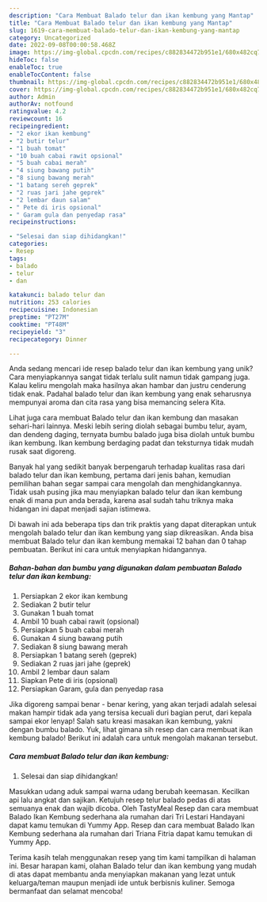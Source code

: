 ```yaml
---
description: "Cara Membuat Balado telur dan ikan kembung yang Mantap"
title: "Cara Membuat Balado telur dan ikan kembung yang Mantap"
slug: 1619-cara-membuat-balado-telur-dan-ikan-kembung-yang-mantap
category: Uncategorized
date: 2022-09-08T00:00:58.468Z
image: https://img-global.cpcdn.com/recipes/c882834472b951e1/680x482cq70/balado-telur-dan-ikan-kembung-foto-resep-utama.jpg
hideToc: false
enableToc: true
enableTocContent: false
thumbnail: https://img-global.cpcdn.com/recipes/c882834472b951e1/680x482cq70/balado-telur-dan-ikan-kembung-foto-resep-utama.jpg
cover: https://img-global.cpcdn.com/recipes/c882834472b951e1/680x482cq70/balado-telur-dan-ikan-kembung-foto-resep-utama.jpg
author: Admin
authorAv: notfound
ratingvalue: 4.2
reviewcount: 16
recipeingredient:
- "2 ekor ikan kembung"
- "2 butir telur"
- "1 buah tomat"
- "10 buah cabai rawit opsional"
- "5 buah cabai merah"
- "4 siung bawang putih"
- "8 siung bawang merah"
- "1 batang sereh geprek"
- "2 ruas jari jahe geprek"
- "2 lembar daun salam"
- " Pete di iris opsional"
- " Garam gula dan penyedap rasa"
recipeinstructions:

- "Selesai dan siap dihidangkan!"
categories:
- Resep
tags:
- balado
- telur
- dan

katakunci: balado telur dan 
nutrition: 253 calories
recipecuisine: Indonesian
preptime: "PT27M"
cooktime: "PT48M"
recipeyield: "3"
recipecategory: Dinner

---
```





Anda sedang mencari ide resep balado telur dan ikan kembung yang unik? Cara menyiapkannya sangat tidak terlalu sulit namun tidak gampang juga. Kalau keliru mengolah maka hasilnya akan hambar dan justru cenderung tidak enak. Padahal balado telur dan ikan kembung yang enak seharusnya mempunyai aroma dan cita rasa yang bisa memancing selera Kita.





Lihat juga cara membuat Balado telur dan ikan kembung dan masakan sehari-hari lainnya. Meski lebih sering diolah sebagai bumbu telur, ayam, dan dendeng daging, ternyata bumbu balado juga bisa diolah untuk bumbu ikan kembung. Ikan kembung berdaging padat dan teksturnya tidak mudah rusak saat digoreng.

Banyak hal yang sedikit banyak berpengaruh terhadap kualitas rasa dari balado telur dan ikan kembung, pertama dari jenis bahan, kemudian pemilihan bahan segar sampai cara mengolah dan menghidangkannya. Tidak usah pusing jika mau menyiapkan balado telur dan ikan kembung enak di mana pun anda berada, karena asal sudah tahu triknya maka hidangan ini dapat menjadi sajian istimewa.






Di bawah ini ada beberapa tips dan trik praktis yang dapat diterapkan untuk mengolah balado telur dan ikan kembung yang siap dikreasikan. Anda bisa membuat Balado telur dan ikan kembung memakai 12 bahan dan 0 tahap pembuatan. Berikut ini cara untuk menyiapkan hidangannya.

<!--inarticleads1-->

##### Bahan-bahan dan bumbu yang digunakan dalam pembuatan Balado telur dan ikan kembung:

1. Persiapkan 2 ekor ikan kembung
1. Sediakan 2 butir telur
1. Gunakan 1 buah tomat
1. Ambil 10 buah cabai rawit (opsional)
1. Persiapkan 5 buah cabai merah
1. Gunakan 4 siung bawang putih
1. Sediakan 8 siung bawang merah
1. Persiapkan 1 batang sereh (geprek)
1. Sediakan 2 ruas jari jahe (geprek)
1. Ambil 2 lembar daun salam
1. Siapkan  Pete di iris (opsional)
1. Persiapkan  Garam, gula dan penyedap rasa


Jika digoreng sampai benar - benar kering, yang akan terjadi adalah selesai makan hampir tidak ada yang tersisa kecuali duri bagian perut, dari kepala sampai ekor lenyap! Salah satu kreasi masakan ikan kembung, yakni dengan bumbu balado. Yuk, lihat gimana sih resep dan cara membuat ikan kembung balado! Berikut ini adalah cara untuk mengolah makanan tersebut. 

<!--inarticleads2-->

##### Cara membuat Balado telur dan ikan kembung:


1. Selesai dan siap dihidangkan!

Masukkan udang aduk sampai warna udang berubah keemasan. Kecilkan api lalu angkat dan sajikan. Ketujuh resep telur balado pedas di atas semuanya enak dan wajib dicoba. Oleh TastyMeal Resep dan cara membuat Balado Ikan Kembung sederhana ala rumahan dari Tri Lestari Handayani dapat kamu temukan di Yummy App. Resep dan cara membuat Balado Ikan Kembung sederhana ala rumahan dari Triana Fitria dapat kamu temukan di Yummy App. 

Terima kasih telah menggunakan resep yang tim kami tampilkan di halaman ini. Besar harapan kami, olahan Balado telur dan ikan kembung yang mudah di atas dapat membantu anda menyiapkan makanan yang lezat untuk keluarga/teman maupun menjadi ide untuk berbisnis kuliner. Semoga bermanfaat dan selamat mencoba!
